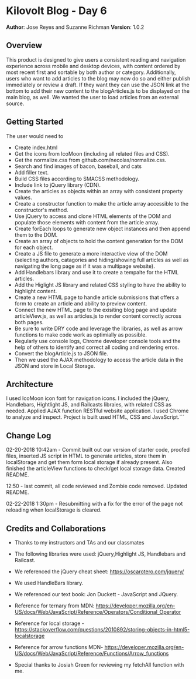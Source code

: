 # Kilovolt Blog - Day 6

**Author**: Jose Reyes and Suzanne Richman
**Version**: 1.0.2 

## Overview
This product is designed to give users a consistent reading and navigation experience across mobile and desktop devices, with content ordered by most recent first and sortable by both author or category. Additionally, users who want to add articles to the blog may now do so and either publish immediately or review a draft. If they want they can use the JSON link at the bottom to add their new content to the blogArticles.js to be displayed on the main blog, as well. We wanted the user to load articles from an external source.

## Getting Started

The user would need to 
* Create index.html
* Get the icons from IcoMoon (including all related files and CSS).
* Get the normalize.css from github.com/necolas/normalize.css.
* Search and find images of bacon, baseball, and cats
* Add filler text.
* Build CSS files according to SMACSS methodology.
* Include link to jQuery library (CDN).
* Create the articles as objects within an array with consistent property values.
* Create a constructor function to make the article array accessible to the constructor's method.
* Use jQuery to access and clone HTML elements of the DOM and populate those elements with content from the article array.
* Create forEach loops to generate new object instances and then append them to the DOM.
* Create an array of objects to hold the content generation for the DOM for each object.
* Create a JS file to generate a more interactive view of the DOM (selecting authors, catagories and hiding/showing full articles as well as navigating the long page as if it was a multipage website).
* Add Handlebars library and use it to create a tempalte for the HTML articles. 
* Add the Higlight JS library and related CSS styling to have the ability to highlight content.
* Create a new HTML page to handle article submissions that offers a form to create an article and ability to preview content.
* Connect the new HTML page to the exisiting blog page and update articleView.js, as well as articles.js to render content correctly across both pages.
* Be sure to write DRY code and leverage the libraries, as well as arrow functions to make code work as optimially as possible.
* Regularly use console logs, Chrome developer console tools and the help of others to identify and correct all coding and rendering erros. 
* Convert the blogArticle.js to JSON file.
* Then we used the AJAX methodology to access the article data in the JSON and store in Local Storage. 


## Architecture

I used IcoMoon icon font for navigation icons. I included the jQuery, Handlebars, Hightlight JS, and Railcasts libraies, with related CSS as needed. Applied AJAX function RESTful website application. I used Chrome to analyze and inspect. Project is built used HTML, CSS and JavaScript.```

## Change Log
02-20-2018 10:42am - Commit built out our version of starter code, proofed files, inserted JS script in HTML to generate articles, store them in localStorage and get them form local storage if already present. Also finished the articleView functions to check/get local storage data. Created README.

12:50 - last commit, all code reviewed and Zombie code removed. Updated README.

02-22-2018 1:30pm - Resubmitting with a fix for the error of the page not reloading when localStorage is cleared. 

## Credits and Collaborations
* Thanks to my instructors and TAs and our classmates 
* The following libraries were used: jQuery,Highlight JS, Handlebars and Railcast.
* We referenced the jQuery cheat sheet: https://oscarotero.com/jquery/
* We used HandleBars library.
* We referenced our text book: Jon Duckett - JavaScript and JQuery.
* Reference for ternary from MDN: https://developer.mozilla.org/en-US/docs/Web/JavaScript/Reference/Operators/Conditional_Operator

* Reference for local storage -https://stackoverflow.com/questions/2010892/storing-objects-in-html5-localstorage
* Reference for arrow functions MDN- https://developer.mozilla.org/en-US/docs/Web/JavaScript/Reference/Functions/Arrow_functions
* Special thanks to Josiah Green for reviewing my fetchAll function with me.